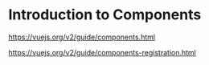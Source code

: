 # Introduction to Components
https://vuejs.org/v2/guide/components.html  

https://vuejs.org/v2/guide/components-registration.html  
